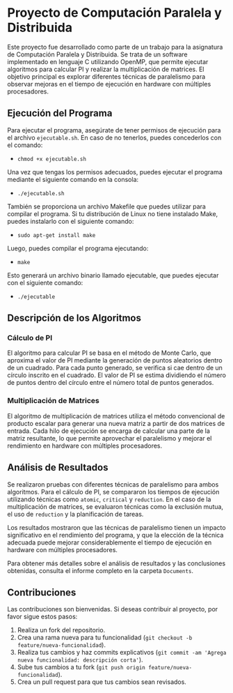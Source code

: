 # Proyecto de Computación Paralela y Distribuida

Este proyecto fue desarrollado como parte de un trabajo para la asignatura de Computación Paralela y Distribuida. Se trata de un software implementado en lenguaje C utilizando OpenMP, que permite ejecutar algoritmos para calcular PI y realizar la multiplicación de matrices. El objetivo principal es explorar diferentes técnicas de paralelismo para observar mejoras en el tiempo de ejecución en hardware con múltiples procesadores.

## Ejecución del Programa

Para ejecutar el programa, asegúrate de tener permisos de ejecución para el archivo `ejecutable.sh`. En caso de no tenerlos, puedes concederlos con el comando:

* ``` chmod +x ejecutable.sh ```

Una vez que tengas los permisos adecuados, puedes ejecutar el programa mediante el siguiente comando en la consola:

* ```./ejecutable.sh```

También se proporciona un archivo Makefile que puedes utilizar para compilar el programa. Si tu distribución de Linux no tiene instalado Make, puedes instalarlo con el siguiente comando:

* ```sudo apt-get install make```

Luego, puedes compilar el programa ejecutando:

* ```make```

Esto generará un archivo binario llamado ejecutable, que puedes ejecutar con el siguiente comando:

* ```./ejecutable```


## Descripción de los Algoritmos

### Cálculo de PI

El algoritmo para calcular PI se basa en el método de Monte Carlo, que aproxima el valor de PI mediante la generación de puntos aleatorios dentro de un cuadrado. Para cada punto generado, se verifica si cae dentro de un círculo inscrito en el cuadrado. El valor de PI se estima dividiendo el número de puntos dentro del círculo entre el número total de puntos generados.

### Multiplicación de Matrices

El algoritmo de multiplicación de matrices utiliza el método convencional de producto escalar para generar una nueva matriz a partir de dos matrices de entrada. Cada hilo de ejecución se encarga de calcular una parte de la matriz resultante, lo que permite aprovechar el paralelismo y mejorar el rendimiento en hardware con múltiples procesadores.

## Análisis de Resultados

Se realizaron pruebas con diferentes técnicas de paralelismo para ambos algoritmos. Para el cálculo de PI, se compararon los tiempos de ejecución utilizando técnicas como `atomic`, `critical` y `reduction`. En el caso de la multiplicación de matrices, se evaluaron técnicas como la exclusión mutua, el uso de `reduction` y la planificación de tareas.

Los resultados mostraron que las técnicas de paralelismo tienen un impacto significativo en el rendimiento del programa, y que la elección de la técnica adecuada puede mejorar considerablemente el tiempo de ejecución en hardware con múltiples procesadores.

Para obtener más detalles sobre el análisis de resultados y las conclusiones obtenidas, consulta el informe completo en la carpeta `Documents`.

## Contribuciones

Las contribuciones son bienvenidas. Si deseas contribuir al proyecto, por favor sigue estos pasos:

1. Realiza un fork del repositorio.
2. Crea una rama nueva para tu funcionalidad (`git checkout -b feature/nueva-funcionalidad`).
3. Realiza tus cambios y haz commits explicativos (`git commit -am 'Agrega nueva funcionalidad: descripción corta'`).
4. Sube tus cambios a tu fork (`git push origin feature/nueva-funcionalidad`).
5. Crea un pull request para que tus cambios sean revisados.
